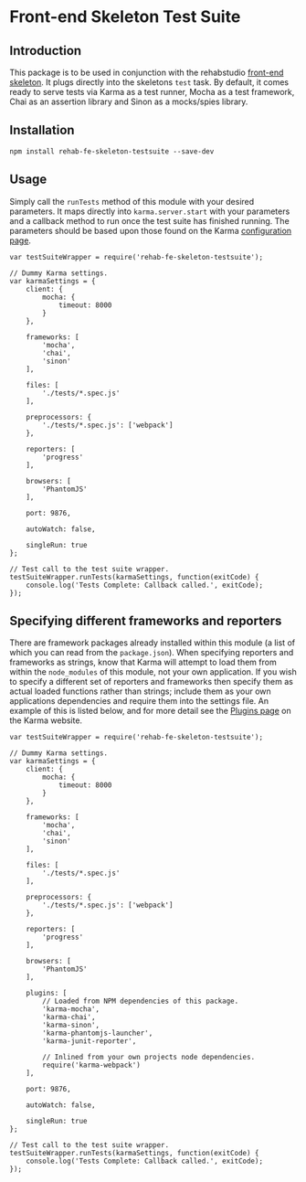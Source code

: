 # Front-end Skeleton Test Suite

## Introduction
This package is to be used in conjunction with the rehabstudio [front-end skeleton](https://github.com/rehabstudio/fe-skeleton). It plugs directly into the skeletons `test` task. By default, it comes ready to serve tests via Karma as a test runner, Mocha as a test framework, Chai as an assertion library and Sinon as a mocks/spies library.

## Installation
```npm install rehab-fe-skeleton-testsuite --save-dev```

## Usage
Simply call the `runTests` method of this module with your desired parameters. It maps directly into `karma.server.start` with your parameters and a callback method to run once the test suite has finished running. The parameters should be based upon those found on the Karma [configuration page](http://karma-runner.github.io/0.13/config/configuration-file.html).

```
var testSuiteWrapper = require('rehab-fe-skeleton-testsuite');

// Dummy Karma settings.
var karmaSettings = {
    client: {
        mocha: {
            timeout: 8000
        }
    },

    frameworks: [
        'mocha',
        'chai',
        'sinon'
    ],

    files: [
        './tests/*.spec.js'
    ],

    preprocessors: {
        './tests/*.spec.js': ['webpack']
    },

    reporters: [
        'progress'
    ],

    browsers: [
        'PhantomJS'
    ],

    port: 9876,

    autoWatch: false,

    singleRun: true
};

// Test call to the test suite wrapper.
testSuiteWrapper.runTests(karmaSettings, function(exitCode) {
    console.log('Tests Complete: Callback called.', exitCode);
});
```

## Specifying different frameworks and reporters

There are framework packages already installed within this module (a list of which you can read from the `package.json`). When specifying reporters and frameworks as strings, know that Karma will attempt to load them from within the `node_modules` of this module, not your own application. If you wish to specify a different set of reporters and frameworks then specify them as actual loaded functions rather than strings; include them as your own applications dependencies and require them into the settings file. An example of this is listed below, and for more detail see the [Plugins page](http://karma-runner.github.io/0.13/config/plugins.html) on the Karma website.

```
var testSuiteWrapper = require('rehab-fe-skeleton-testsuite');

// Dummy Karma settings.
var karmaSettings = {
    client: {
        mocha: {
            timeout: 8000
        }
    },

    frameworks: [
        'mocha',
        'chai',
        'sinon'
    ],

    files: [
        './tests/*.spec.js'
    ],

    preprocessors: {
        './tests/*.spec.js': ['webpack']
    },

    reporters: [
        'progress'
    ],

    browsers: [
        'PhantomJS'
    ],

    plugins: [
        // Loaded from NPM dependencies of this package.
        'karma-mocha',
        'karma-chai',
        'karma-sinon',
        'karma-phantomjs-launcher',
        'karma-junit-reporter',

        // Inlined from your own projects node dependencies.
        require('karma-webpack')
    ],

    port: 9876,

    autoWatch: false,

    singleRun: true
};

// Test call to the test suite wrapper.
testSuiteWrapper.runTests(karmaSettings, function(exitCode) {
    console.log('Tests Complete: Callback called.', exitCode);
});
```
